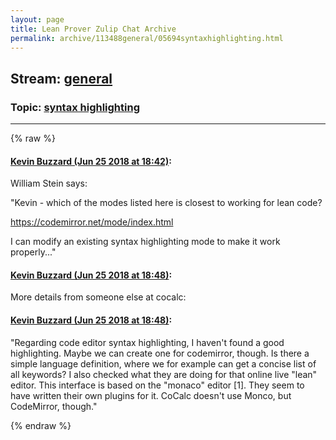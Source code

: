 ```yaml
---
layout: page
title: Lean Prover Zulip Chat Archive 
permalink: archive/113488general/05694syntaxhighlighting.html
---
```


## Stream: [general](index.html)
### Topic: [syntax highlighting](05694syntaxhighlighting.html)

---


{% raw %}
#### [ Kevin Buzzard (Jun 25 2018 at 18:42)](https://leanprover.zulipchat.com/#narrow/stream/113488-general/topic/syntax%20highlighting/near/128609810):
William Stein says:

"Kevin - which of the modes listed here is closest to working for lean code?

https://codemirror.net/mode/index.html

I can modify an existing syntax highlighting mode to make it work properly..."

#### [ Kevin Buzzard (Jun 25 2018 at 18:48)](https://leanprover.zulipchat.com/#narrow/stream/113488-general/topic/syntax%20highlighting/near/128610110):
More details from someone else at cocalc:

#### [ Kevin Buzzard (Jun 25 2018 at 18:48)](https://leanprover.zulipchat.com/#narrow/stream/113488-general/topic/syntax%20highlighting/near/128610116):
"Regarding code editor syntax highlighting, I haven't found a good highlighting. Maybe we can create one for codemirror, though. Is there a simple language definition, where we for example can get a concise list of all keywords? I also checked what they are doing for that online live "lean" editor. This interface is based on the "monaco" editor [1]. They seem to have written their own plugins for it. CoCalc doesn't use Monco, but CodeMirror, though."


{% endraw %}
